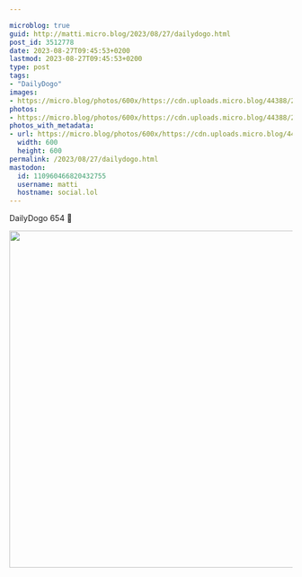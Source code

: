 ```yaml
---

microblog: true
guid: http://matti.micro.blog/2023/08/27/dailydogo.html
post_id: 3512778
date: 2023-08-27T09:45:53+0200
lastmod: 2023-08-27T09:45:53+0200
type: post
tags:
- "DailyDogo"
images:
- https://micro.blog/photos/600x/https://cdn.uploads.micro.blog/44388/2023/8bc3f7733dc14899a2e0c481328c6518.jpg
photos:
- https://micro.blog/photos/600x/https://cdn.uploads.micro.blog/44388/2023/8bc3f7733dc14899a2e0c481328c6518.jpg
photos_with_metadata:
- url: https://micro.blog/photos/600x/https://cdn.uploads.micro.blog/44388/2023/8bc3f7733dc14899a2e0c481328c6518.jpg
  width: 600
  height: 600
permalink: /2023/08/27/dailydogo.html
mastodon:
  id: 110960466820432755
  username: matti
  hostname: social.lol
---
```

DailyDogo 654 🐶

<img src="/media/uploads/2023/8bc3f7733dc14899a2e0c481328c6518.jpg" width="600" height="600" alt="" />
